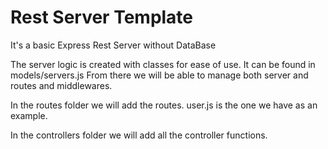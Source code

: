 # Rest Server Template
It's a basic Express Rest Server without DataBase

The server logic is created with classes for ease of use. It can be found in models/servers.js
From there we will be able to manage both server and routes and middlewares. 

In the routes folder we will add the routes. user.js is the one we have as an example.

In the controllers folder we will add all the controller functions.

